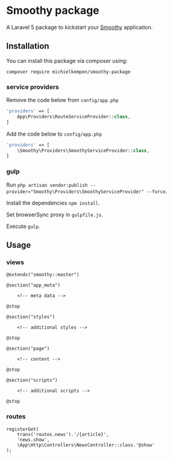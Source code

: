 # Smoothy package

A Laravel 5 package to kickstart your [Smoothy](https://smoothy.nu) application.

## Installation

You can install this package via composer using:

```
composer require michielkempen/smoothy-package
```

### service providers

Remove the code below from `config/app.php`

```php
'providers' => [
    App\Providers\RouteServiceProvider::class,
]
```

Add the code below to `config/app.php`

```php
'providers' => [
    \Smoothy\Providers\SmoothyServiceProvider::class,
]
```

### gulp

Run `php artisan vendor:publish --provider="Smoothy\Providers\SmoothyServiceProvider" --force`.

Install the dependencies `npm install`.

Set browserSync proxy in `gulpfile.js`.

Execute `gulp`.

## Usage

### views

```
@extends("smoothy::master")

@section("app_meta")

    <!-- meta data -->

@stop

@section("styles")

    <!-- additional styles -->

@stop

@section("page")

    <!-- content -->

@stop

@section("scripts")

    <!-- additional scripts -->

@stop
```

### routes

```
registerGet(
    trans('routes.news').'/{article}',
    'news.show',
    \App\Http\Controllers\NewsController::class.'@show'
);
```